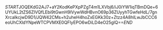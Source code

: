 $START$JOQEKdG2AJ7+aY2KodKePXpPZgT4m1LXVbj6/iJ0iYW1iqTBmDQe+6UYUkL2tZS6ZIVQfLEbi9tGwnH9lVywWdHBvnO69p36ZUyyhTGwfeHdL/7gnXrcaIkcjwD9D1/JQW42CMs+h2uheH4hoZxEGKk30z+Ztzz4A8hlLwJbCCC6eoUhCXldYNpeWTCPVMXE0QFlyEPO6wDiLD4eO25glQ==$END$